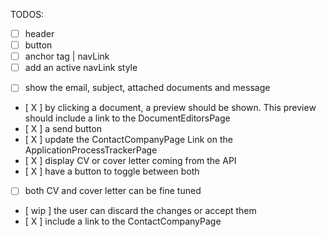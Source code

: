 TODOS:

<!-- Comming Next -->

- [ ] header
- [ ] button
- [ ] anchor tag | navLink
- [ ] add an active navLink style

<!-- Need Testing -->

- [ ] show the email, subject, attached documents and message
- [ X ] by clicking a document, a preview should be shown. This preview should include a link to the DocumentEditorsPage
- [ X ] a send button
- [ X ] update the ContactCompanyPage Link on the ApplicationProcessTrackerPage
- [ X ] display CV or cover letter coming from the API
- [ X ] have a button to toggle between both
- [ ] both CV and cover letter can be fine tuned
- [ wip ] the user can discard the changes or accept them
- [ X ] include a link to the ContactCompanyPage
